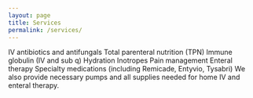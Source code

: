 ```yaml
---
layout: page
title: Services
permalink: /services/
---
```



IV antibiotics and antifungals
Total parenteral nutrition (TPN)
Immune globulin (IV and sub q)
Hydration
Inotropes
Pain management
Enteral therapy
Specialty medications (including Remicade, Entyvio, Tysabri)
We also provide necessary pumps and all supplies needed for home IV and enteral therapy.
